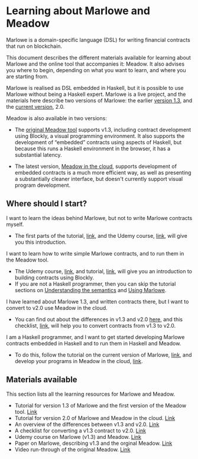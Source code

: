 
# Learning about Marlowe and Meadow

Marlowe is a domain-specific language (DSL) for writing financial contracts that run on blockchain. 

This document describes the different materials available for learning about Marlowe and the online tool that accompanies it: Meadow. It also advises you where to begin, depending on what you want to learn, and where you are starting from.

Marlowe is realised as DSL embedded in Haskell, but it is possible to use Marlowe without being a Haskell expert. Marlowe is a live project, and the materials here describe two versions of Marlowe: the earlier [version 1.3]( https://github.com/input-output-hk/marlowe/tree/v1.3), and the [current version](https://github.com/input-output-hk/marlowe/), 2.0.

Meadow is also available in two versions:

* The [original Meadow tool](https://input-output-hk.github.io/marlowe/) supports v1.3, including contract development using Blockly, a visual programming environment. It also supports the development of “embedded” contracts using aspects of Haskell, but because this runs a Haskell environment in the browser, it has a substantial latency.

* The latest version, [Meadow in the cloud](https://prod.meadow.marlowe.iohkdev.io), supports development of embedded contracts is a much more efficient way, as well as presenting a substantially cleaner interface, but doesn't currently support visual program development.

## Where should I start?

I want to learn the ideas behind Marlowe, but not to write Marlowe contracts myself.

* The first parts of the tutorial, [link](./tutorial-v1.3/README.md), and the Udemy course, [link](https://www.udemy.com/marlowe-programming-language/), will give you this introduction.

I want to learn how to write simple Marlowe contracts, and to run them in the Meadow tool.

* The Udemy course, [link](https://www.udemy.com/marlowe-programming-language/),  and tutorial, [link](./tutorial-v1.3/README.md), will give you an introduction to building contracts using Blockly.
* If you are not a Haskell programmer, then you can skip the tutorial sections on [Understanding the semantics](./tutorial-v1.3/marlowe-semantics.md) and [Using Marlowe](./tutorial-v1.3/using-marlowe.md).

I have learned about Marlowe 1.3, and written contracts there, but I want to convert to v2.0 use Meadow in the cloud.

* You can find out about the differences in v1.3 and v2.0 [here](./tutorial-v1.3/differences.md), and this checklist, [link](./tutorial-v1.3/checklist.md), will help you to convert contracts from v1.3 to v2.0.

I am a Haskell programmer, and I want to get started developing Marlowe contracts embedded in Haskell and to run them in Haskell and Meadow.

* To do this, follow the tutorial on the current version of Marlowe, [link](./tutorial-v2.0/README.md), and develop your programs in Meadow in the cloud, [link](https://prod.meadow.marlowe.iohkdev.io).

## Materials available

This section lists all the learning resources for Marlowe and Meadow.

* Tutorial for version 1.3 of Marlowe and the first version of the Meadow tool. [Link](./tutorial-v1.3/README.md)
* Tutorial for version 2.0 of Marlowe and Meadow in the cloud. [Link](./tutorial-v2.0/README.md)
* An overview of the differences between v1.3 and v2.0. [Link](./tutorial-v1.3/differences.md)
* A checklist for converting a v1.3 contract to v2.0. [Link](./tutorial-v1.3/checklist.md)
* Udemy course on Marlowe (v1.3) and Meadow. [Link](https://www.udemy.com/marlowe-programming-language/)
* Paper on Marlowe, describing v1.3 and the orginal Meadow. [Link](https://iohk.io/research/papers/#2WHKDRA8)
* Video run-through of the original Meadow. [Link](https://youtu.be/_loz70XkHM8)

